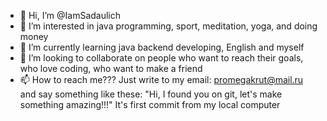 - 👋 Hi, I’m @IamSadaulich
- 👀 I’m interested in java programming, sport, meditation, yoga, and doing money
- 🌱 I’m currently learning java backend developing, English and myself
- 💞️ I’m looking to collaborate on people who want to reach their goals, who love coding, who want to make a friend
- 📫 How to reach me??? Just write to my email: promegakrut@mail.ru and say something like these: 
"Hi, I found you on git, let's make something amazing!!!"
It's first commit from my local computer
<!---
IamSadaulich/IamSadaulich is a ✨ special ✨ repository because its `README.md` (this file) appears on your GitHub profile.
You can click the Preview link to take a look at your changes.
--->
